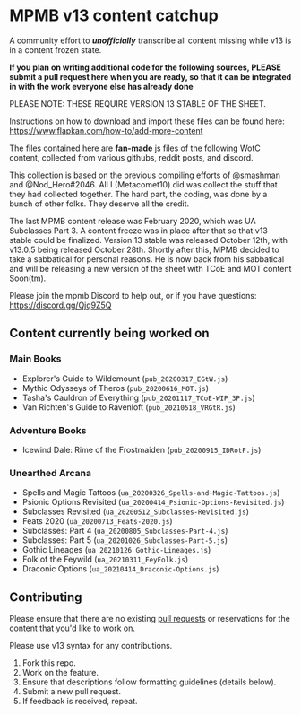 # MPMB v13 content catchup

A community effort to **_unofficially_** transcribe all content missing while v13 is in a content frozen state.

**If you plan on writing additional code for the following sources, PLEASE submit a pull request here when you are ready, so that it can be integrated in with the work everyone else has already done**

PLEASE NOTE: THESE REQUIRE VERSION 13 STABLE OF THE SHEET.

Instructions on how to download and import these files can be found here: https://www.flapkan.com/how-to/add-more-content

The files contained here are **fan-made** js files of the following WotC content, collected from various githubs, reddit posts, and discord. 

This collection is based on the previous compiling efforts of [@smashman](https://github.com/Smashman) and @Nod_Hero#2046. All I (Metacomet10) did was collect the stuff that they had collected together. The hard part, the coding, was done by a bunch of other folks. They deserve all the credit.

The last MPMB content release was February 2020, which was UA Subclasses Part 3. A content freeze was in place after that so that v13 stable could be finalized. Version 13 stable was released October 12th, with v13.0.5 being released October 28th. Shortly after this, MPMB decided to take a sabbatical for personal reasons. He is now back from his sabbatical and will be releasing a new version of the sheet with TCoE and MOT content Soon(tm).

Please join the mpmb Discord to help out, or if you have questions: https://discord.gg/Qjq9Z5Q

## Content currently being worked on

### Main Books
* Explorer's Guide to Wildemount (`pub_20200317_EGtW.js`)
* Mythic Odysseys of Theros (`pub_20200616_MOT.js`)
* Tasha's Cauldron of Everything (`pub_20201117_TCoE-WIP_3P.js`)
* Van Richten's Guide to Ravenloft (`pub_20210518_VRGtR.js`)

### Adventure Books
* Icewind Dale: Rime of the Frostmaiden (`pub_20200915_IDRotF.js`)

### Unearthed Arcana
* Spells and Magic Tattoos (`ua_20200326_Spells-and-Magic-Tattoos.js`)
* Psionic Options Revisited (`ua_20200414_Psionic-Options-Revisited.js`)
* Subclasses Revisited (`ua_20200512_Subclasses-Revisited.js`)
* Feats 2020 (`ua_20200713_Feats-2020.js`)
* Subclasses: Part 4 (`ua_20200805_Subclasses-Part-4.js`)
* Subclasses: Part 5 (`ua_20201026_Subclasses-Part-5.js`)
* Gothic Lineages (`ua_20210126_Gothic-Lineages.js`)
* Folk of the Feywild (`ua_20210311_FeyFolk.js`)
* Draconic Options (`ua_20210414_Draconic-Options.js`)

## Contributing

Please ensure that there are no existing [pull requests](https://github.com/Metacomet10/MPMB-v13-content-catchup/pulls) or reservations for the content that you'd like to work on.

Please use v13 syntax for any contributions.

1. Fork this repo.
2. Work on the feature.
3. Ensure that descriptions follow formatting guidelines (details below).
4. Submit a new pull request.
5. If feedback is received, repeat.
